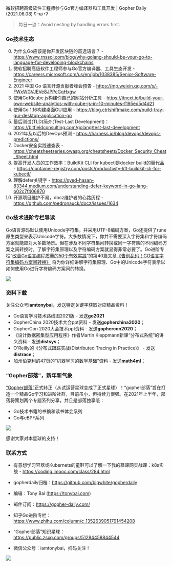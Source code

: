 微软招聘高级软件工程师参与Go官方编译器和工具开发 | Gopher Daily (2021.06.08) ʕ◔ϖ◔ʔ

>每日一谚：Avoid nesting by handling errors first.

### Go技术生态

0. 为什么Go应该是你开发区块链的首选语言？ - https://www.rnssol.com/blog/why-golang-should-be-your-go-to-language-for-developing-blockchains
1. 微软招聘高级软件工程师参与Go官方编译器、工具生态开发 - https://careers.microsoft.com/us/en/job/1038385/Senior-Software-Engineer
2. 2021 中国 Go 语言开源贡献者峰会预告 - https://mp.weixin.qq.com/s/-FWxWGVJEVe8JPPcGqHxgw
3. 使用Go和cube.js构建你自己的网站分析工具 - https://itnext.io/build-your-own-website-analytics-with-cube-js-in-10-minutes-f195ed5d4d21
4. 使用Go 1.16构建桌面GUI应用 - https://blog.ctrlshiftmake.com/build-tray-gui-desktop-application-go
5. 最后测试(TLD)简介(Test-Last Development)：https://bitfieldconsulting.com/golang/test-last-development
6. 2021年及以后的DevOps预测 - https://harness.io/blog/devops/devops-predictions/
7. Docker安全实践速查表 - https://cheatsheetseries.owasp.org/cheatsheets/Docker_Security_Cheat_Sheet.html
8. 提高开发人员的工作效率：BuildKit CLI for kubectl是docker build的替代品 - https://container-registry.com/posts/productivity-lift-buildkit-cli-for-kubectl/
9. 理解defer关键字 - https://syed-hasan-83344.medium.com/understanding-defer-keyword-in-go-lang-b02c7f406870
10. 开源项目维护不易，docz维护者的心路历程 - https://github.com/pedronauck/docz/issues/1634 


### Go技术进阶专栏导读

Go语言源码默认使用Unicode字符集，并采用UTF-8编码方案，Go还提供了rune原生类型来表示Unicode字符。大多数情况下，你并不需要深入字符集和字符编码方案就能应对大多数场景。但在涉及不同字符集间转换或同一字符集的不同编码方案之间转换时，了解字符集原理以及字符编码方案就显得非常必要了。Go进阶专栏“[改善Go语⾔编程质量的50个有效实践](https://mp.weixin.qq.com/s/RThCEQOdytQxwrMP7XRTRw)”的第40篇文章[《告别乱码！GO语言字符集编码方案间转换》](https://www.imooc.com/read/87/article/2470) 将为你详细讲解字符集原理、Go中的Unicode字符表示以如何使用Go进行字符编码方案间的转换。

![](http://image.tonybai.com/img/202011/go-column-pgo-with-qr-and-text.png)


### 资料下载

关注公众号**iamtonybai**，发送特定关键字获取对应精品资料！

* Go语言学习技术路线图2021版 - 发送**go2021**
* GopherChina 2020技术大会ppt资料 - 发送**gopherchina2020**；
* GopherCon 2020大会技术ppt资料 - 发送**gophercon2020**；
* 《设计数据密集型应用程序》作者Martin Kleppmann新课“分布式系统”的讲义资料 - 发送**distsys**；
* O'Reilly的《分布式跟踪实战(Distributed Tracing in Practice)》 - 发送**distrace**；
* 加州伯克利的47页的“机器学习的数学基础”资料 - 发送**math4ml**；

### “Gopher部落”，新年新气象

[“Gopher部落”](https://mp.weixin.qq.com/s/jUqAL7hf2GmMun64BJufEA)正式转正（从试运营星球变成了正式星球）！“gopher部落”旨在打造一个精品Go学习和进阶社群，目前虽小，但持续力很强。在2021年上半年，部落将策划两个专题系列分享，并且是部落独享哦：

* Go技术书籍的书摘和读书体会系列
* Go与eBPF系列

![](http://image.tonybai.com/img/202103/gopher-tribe-zsxq-card.png)

感谢大家对本星球的支持！

### 联系方式

* 有意想学习容器或Kubernets的童鞋可以了解一下我的慕课网实战课：k8s实战 - https://coding.imooc.com/class/284.html
* gopherdaily归档：https://github.com/bigwhite/gopherdaily

* 编辑：Tony Bai (https://tonybai.com)
* 邮件订阅：https://gopher-daily.com/
* 知乎Go进阶专栏：https://www.zhihu.com/column/c_1352639051791454208
* “Gopher部落”知识星球：https://public.zsxq.com/groups/51284458844544
* 微信公众号：iamtonybai，扫码关注！

![](http://image.tonybai.com/img/202011/qrcode_for_iamtonybai.jpg)

